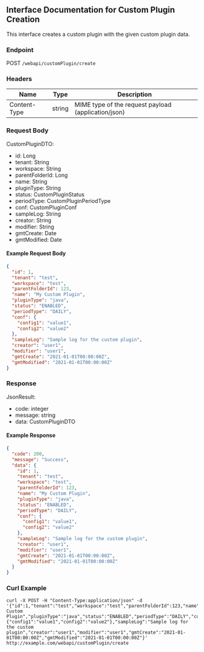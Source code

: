 ## Interface Documentation for Custom Plugin Creation

This interface creates a custom plugin with the given custom plugin data.

### Endpoint

POST `/webapi/customPlugin/create`

### Headers

| Name | Type | Description |
|------|------|-------------|
| Content-Type | string | MIME type of the request payload (application/json) |

### Request Body

CustomPluginDTO: 
- id: Long
- tenant: String
- workspace: String
- parentFolderId: Long
- name: String
- pluginType: String
- status: CustomPluginStatus
- periodType: CustomPluginPeriodType
- conf: CustomPluginConf
- sampleLog: String
- creator: String
- modifier: String
- gmtCreate: Date
- gmtModified: Date

#### Example Request Body

```json
{
  "id": 1,
  "tenant": "test",
  "workspace": "test",
  "parentFolderId": 123,
  "name": "My Custom Plugin",
  "pluginType": "java",
  "status": "ENABLED",
  "periodType": "DAILY",
  "conf": {
    "config1": "value1",
    "config2": "value2"
  },
  "sampleLog": "Sample log for the custom plugin",
  "creator": "user1",
  "modifier": "user1",
  "gmtCreate": "2021-01-01T00:00:00Z",
  "gmtModified": "2021-01-01T00:00:00Z"
}
```

### Response

JsonResult<CustomPluginDTO>:
- code: integer
- message: string
- data: CustomPluginDTO

#### Example Response

```json
{
  "code": 200,
  "message": "Success",
  "data": {
    "id": 1,
    "tenant": "test",
    "workspace": "test",
    "parentFolderId": 123,
    "name": "My Custom Plugin",
    "pluginType": "java",
    "status": "ENABLED",
    "periodType": "DAILY",
    "conf": {
      "config1": "value1",
      "config2": "value2"
    },
    "sampleLog": "Sample log for the custom plugin",
    "creator": "user1",
    "modifier": "user1",
    "gmtCreate": "2021-01-01T00:00:00Z",
    "gmtModified": "2021-01-01T00:00:00Z"
  }
}
```

### Curl Example

```
curl -X POST -H "Content-Type:application/json" -d '{"id":1,"tenant":"test","workspace":"test","parentFolderId":123,"name":"My Custom Plugin","pluginType":"java","status":"ENABLED","periodType":"DAILY","conf":{"config1":"value1","config2":"value2"},"sampleLog":"Sample log for the custom plugin","creator":"user1","modifier":"user1","gmtCreate":"2021-01-01T00:00:00Z","gmtModified":"2021-01-01T00:00:00Z"}' http://example.com/webapi/customPlugin/create
```

